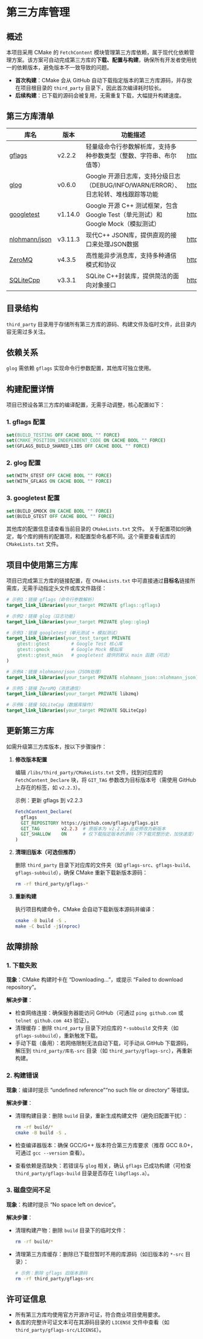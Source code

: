 # 第三方库管理

## 概述

本项目采用 CMake 的 `FetchContent` 模块管理第三方库依赖，属于现代化依赖管理方案。该方案可自动完成第三方库的**下载、配置与构建**，确保所有开发者使用统一的依赖版本，避免版本不一致导致的问题。

-   **首次构建**：CMake 会从 GitHub 自动下载指定版本的第三方库源码，并存放在项目根目录的 `third_party` 目录下，因此首次编译耗时较长。
-   **后续构建**：已下载的源码会被复用，无需重复下载，大幅提升构建速度。

## 第三方库清单

| 库名                                               | 版本    | 功能描述                                                     | 官方仓库                             |
| -------------------------------------------------- | ------- | ------------------------------------------------------------ | ------------------------------------ |
| [gflags](https://github.com/gflags/gflags)         | v2.2.2  | 轻量级命令行参数解析库，支持多种参数类型（整数、字符串、布尔值等） | https://github.com/gflags/gflags     |
| [glog](https://github.com/google/glog)             | v0.6.0  | Google 开源日志库，支持分级日志（DEBUG/INFO/WARN/ERROR）、日志轮转、堆栈跟踪等功能 | https://github.com/google/glog       |
| [googletest](https://github.com/google/googletest) | v1.14.0 | Google 开源 C++ 测试框架，包含 Google Test（单元测试）和 Google Mock（模拟测试） | https://github.com/google/googletest |
| [nlohmann/json](https://github.com/nlohmann/json)  | v3.11.3 | 现代C++ JSON库，提供直观的接口来处理JSON数据                 | https://github.com/nlohmann/json     |
| [ZeroMQ](https://github.com/zeromq/libzmq)         | v4.3.5  | 高性能异步消息库，支持多种通信模式和协议                     | https://github.com/zeromq/libzmq     |
| [SQLiteCpp](https://github.com/SRombauts/SQLiteCpp)| v3.3.1   | SQLite C++封装库，提供简洁的面向对象接口                     | https://github.com/SRombauts/SQLiteCpp |

## 目录结构

`third_party` 目录用于存储所有第三方库的源码、构建文件及临时文件，此目录内容无需过多关注。

## 依赖关系

 `glog` 需依赖 `gflags` 实现命令行参数配置，其他库可独立使用。


## 构建配置详情

项目已预设各第三方库的编译配置，无需手动调整，核心配置如下：

### 1. gflags 配置

```cmake
set(BUILD_TESTING OFF CACHE BOOL "" FORCE)
set(CMAKE_POSITION_INDEPENDENT_CODE ON CACHE BOOL "" FORCE)
set(GFLAGS_BUILD_SHARED_LIBS OFF CACHE BOOL "" FORCE)
```

### 2. glog 配置

```cmake
set(WITH_GTEST OFF CACHE BOOL "" FORCE)
set(WITH_GFLAGS ON CACHE BOOL "" FORCE)
```

### 3. googletest 配置

```cmake
set(BUILD_GMOCK ON CACHE BOOL "" FORCE)
set(BUILD_GTEST OFF CACHE BOOL "" FORCE)
```

其他库的配置信息请查看当前目录的 `CMakeLists.txt` 文件。
关于配置项如何确定，每个库的拥有的配置项，和配置型命名都不同。这个需要查看该库的 `CMakeLists.txt` 文件。

## 项目中使用第三方库

项目已完成第三方库的链接配置，在 `CMakeLists.txt` 中可直接通过**目标名**链接所需库，无需手动指定头文件或库文件路径：

```cmake
# 示例1：链接 gflags（命令行参数解析）
target_link_libraries(your_target PRIVATE gflags::gflags)

# 示例2：链接 glog（日志功能）
target_link_libraries(your_target PRIVATE glog::glog)

# 示例3：链接 googletest（单元测试 + 模拟测试）
target_link_libraries(your_test_target PRIVATE 
    gtest::gtest        # Google Test 核心库
    gtest::gmock        # Google Mock 模拟库
    gtest::gtest_main   # googletest 提供的默认 main 函数（可选）
)

# 示例4：链接 nlohmann/json（JSON处理）
target_link_libraries(your_target PRIVATE nlohmann_json::nlohmann_json)

# 示例5：链接 ZeroMQ（消息通信）
target_link_libraries(your_target PRIVATE libzmq)

# 示例6：链接 SQLiteCpp（数据库操作）
target_link_libraries(your_target PRIVATE SQLiteCpp)
```

## 更新第三方库

如需升级第三方库版本，按以下步骤操作：

1.  **修改版本配置**

    编辑 `/libs/third_party/CMakeLists.txt` 文件，找到对应库的 `FetchContent_Declare` 块，将 `GIT_TAG` 参数改为目标版本号（需使用 GitHub 上存在的标签，如 `v2.2.3`）。

    示例：更新 gflags 到 v2.2.3

    ```cmake
    FetchContent_Declare(
      gflags
      GIT_REPOSITORY https://github.com/gflags/gflags.git
      GIT_TAG        v2.2.3  # 原版本为 v2.2.2，此处修改为新版本
      GIT_SHALLOW    ON      # 仅下载指定版本的源码（不下载完整历史，加快速度）
    )
    ```

2.  **清理旧版本（可选但推荐）**

    删除 `third_party` 目录下对应库的文件夹（如 `gflags-src`、`gflags-build`、`gflags-subbuild`），确保 CMake 重新下载新版本源码：

    ```bash
    rm -rf third_party/gflags-*
    ```

3.  **重新构建**

    执行项目构建命令，CMake 会自动下载新版本源码并编译：

    ```bash
    cmake -B build -S .
    make -C build -j$(nproc)
    ```

    

## 故障排除

### 1. 下载失败

**现象**：CMake 构建时卡在 “Downloading...”，或提示 “Failed to download repository”。

**解决步骤**：

-   检查网络连接：确保服务器能访问 GitHub（可通过 `ping github.com` 或 `telnet github.com 443` 验证）。
-   清理缓存：删除 `third_party` 目录下对应库的 `*-subbuild` 文件夹（如 `gflags-subbuild`），重新触发下载。
-   手动下载（备用）：若网络限制无法自动下载，可手动从 GitHub 下载源码，解压到 `third_party/库名-src` 目录（如 `third_party/gflags-src`），再重新构建。

### 2. 构建错误

**现象**：编译时提示 “undefined reference”“no such file or directory” 等错误。

**解决步骤**：

-   清理构建目录：删除 `build` 目录，重新生成构建文件（避免旧配置干扰）：

    ```bash
    rm -rf build/*
    cmake -B build -S .
    ```

-   检查编译器版本：确保 GCC/G++ 版本符合第三方库要求（推荐 GCC 8.0+，可通过 `gcc --version` 查看）。

-   查看依赖是否缺失：若错误与 `glog` 相关，确认 `gflags` 已成功构建（可检查 `third_party/gflags-build` 目录是否存在 `libgflags.a`）。

### 3. 磁盘空间不足

**现象**：构建时提示 “No space left on device”。

**解决步骤**：

-   清理构建产物：删除 `build` 目录下的临时文件：

    ```bash
    rm -rf build/*
    ```

-   清理第三方库缓存：删除已下载但暂时不用的库源码（如旧版本的 `*-src` 目录）：

    ```bash
    # 示例：删除 gflags 旧版本源码
    rm -rf third_party/gflags-src
    ```

## 许可证信息

 - 所有第三方库均使用官方开源许可证，符合商业项目使用要求。
 - 各库的完整许可证文本可在其源码目录的 `LICENSE` 文件中查看（如 `third_party/gflags-src/LICENSE`）。